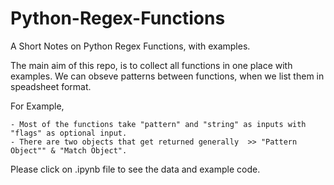 # Python-Regex-Functions
A Short Notes on Python Regex Functions, with examples.

The main aim of this repo, is to collect all functions in one place with examples. We can obseve patterns between functions, when we list them in speadsheet format.

For Example, 

	- Most of the functions take "pattern" and "string" as inputs with "flags" as optional input.
	- There are two objects that get returned generally  >> "Pattern Object"" & "Match Object".


Please click on .ipynb file to see the data and example code.
